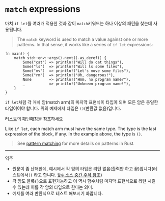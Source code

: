 # `match` expressions

마치 `if let`를 여러개 적용한 것과 같이 `match`키워드는 하나 이상의 패턴을 찾는데 사용됩니다.
> The `match` keyword is used to match a value against one or more patterns. In
> that sense, it works like a series of `if let` expressions:

```rust,editable
fn main() {
    match std::env::args().next().as_deref() {
        Some("cat") => println!("Will do cat things"),
        Some("ls")  => println!("Will ls some files"),
        Some("mv")  => println!("Let's move some files"),
        Some("rm")  => println!("Uh, dangerous!"),
        None        => println!("Hmm, no program name?"),
        _           => println!("Unknown program name!"),
    }
}
```


`if let`처럼 각 매치 암(match arm)의 마지막 표현식이 타입이 되며 모든 암은 동일한 타입이어야 합니다. 위의 예제에서 타입은 `()`(반환값 없음)입니다.

러스트의 [패턴매칭](../pattern-matching.md)을 참조하세요

Like `if let`, each match arm must have the same type. The type is the last
expression of the block, if any. In the example above, the type is `()`.
> 
> See [pattern matching](../pattern-matching.md) for more details on patterns in
> Rust.

---
역주
- 원문이 좀 난해한데, 예시에서 각 암의 타입은 리턴 없음(출력만 하고 끝)입니다(러스트에서`()` 라고 합니다. [`함수` 소스 중간 주석 참조](../basic-syntax/functions.md))
- 각 암도 블록`{}`으로 표현가능하고 이 역시 함수처럼 마지막 표현식으로 리턴 시킬 수 있는데 이를 각 암의 타입으로 한다는 의미. 
- 예제를 여러 반환식으로 테스트 해보시기 바랍니다.